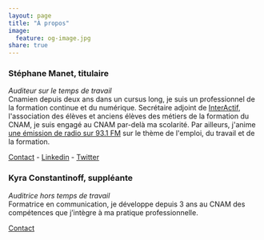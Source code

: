 ```yaml
---
layout: page
title: "À propos"
image:
  feature: og-image.jpg
share: true
---
```


<h3>Stéphane Manet, titulaire</h3>
<p><i>Auditeur sur le temps de travail</i><br />
Cnamien depuis deux ans dans un cursus long, je suis un professionnel de la formation continue et du numérique. Secrétaire adjoint de <a href="http://interactif.asso-web.com" target="_blank">InterActif</a>, l'association des élèves et anciens élèves des métiers de la formation du CNAM, je suis engagé au CNAM par-delà ma scolarité.
Par ailleurs, j'anime <a href="https://cause-commune.fm" target="_blank">une émission de radio sur 93.1 FM</a> sur le thème de l'emploi, du travail et de la formation.</p>
<a href="mailto:stephane.manet.auditeur@lecnam.net"><i class="fa fa-envelope"></i> Contact</a> -
<a href="https://linkedin.com/in/stephanemanet"><i class="fa fa-linkedin"></i> Linkedin</a> - 
<a href="https://twitter.com/stephanemanet"><i class="fa fa-twitter"></i> Twitter</a>
<h3>Kyra Constantinoff, suppléante</h3>
<p><i>Auditrice hors temps de travail</i><br />
Formatrice en communication, je développe depuis 3 ans au CNAM des compétences que j’intègre à ma pratique professionnelle.</p>
<a href="mailto:kyra.constantinoff.auditeur@lecnam.net"><i class="fa fa-envelope"></i> Contact</a>
